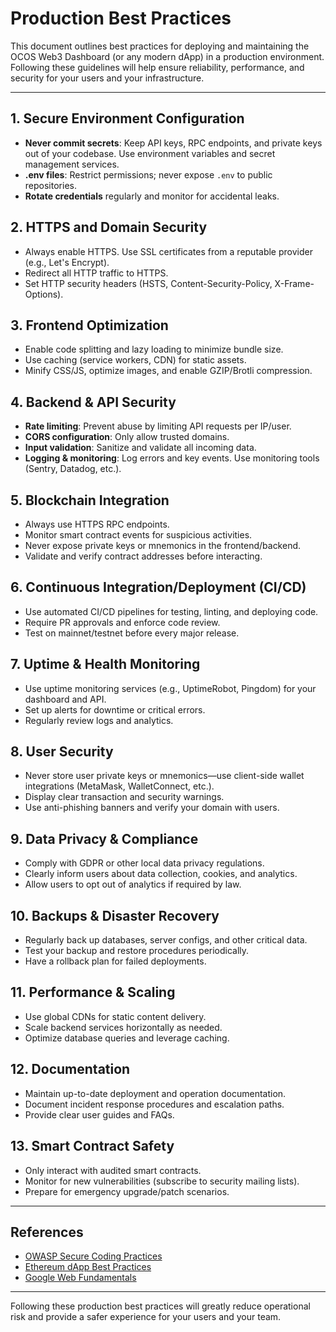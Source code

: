 
# Production Best Practices

This document outlines best practices for deploying and maintaining the OCOS Web3 Dashboard (or any modern dApp) in a production environment. Following these guidelines will help ensure reliability, performance, and security for your users and your infrastructure.

---

## 1. Secure Environment Configuration

- **Never commit secrets**: Keep API keys, RPC endpoints, and private keys out of your codebase. Use environment variables and secret management services.
- **.env files**: Restrict permissions; never expose `.env` to public repositories.
- **Rotate credentials** regularly and monitor for accidental leaks.

## 2. HTTPS and Domain Security

- Always enable HTTPS. Use SSL certificates from a reputable provider (e.g., Let's Encrypt).
- Redirect all HTTP traffic to HTTPS.
- Set HTTP security headers (HSTS, Content-Security-Policy, X-Frame-Options).

## 3. Frontend Optimization

- Enable code splitting and lazy loading to minimize bundle size.
- Use caching (service workers, CDN) for static assets.
- Minify CSS/JS, optimize images, and enable GZIP/Brotli compression.

## 4. Backend & API Security

- **Rate limiting**: Prevent abuse by limiting API requests per IP/user.
- **CORS configuration**: Only allow trusted domains.
- **Input validation**: Sanitize and validate all incoming data.
- **Logging & monitoring**: Log errors and key events. Use monitoring tools (Sentry, Datadog, etc.).

## 5. Blockchain Integration

- Always use HTTPS RPC endpoints.
- Monitor smart contract events for suspicious activities.
- Never expose private keys or mnemonics in the frontend/backend.
- Validate and verify contract addresses before interacting.

## 6. Continuous Integration/Deployment (CI/CD)

- Use automated CI/CD pipelines for testing, linting, and deploying code.
- Require PR approvals and enforce code review.
- Test on mainnet/testnet before every major release.

## 7. Uptime & Health Monitoring

- Use uptime monitoring services (e.g., UptimeRobot, Pingdom) for your dashboard and API.
- Set up alerts for downtime or critical errors.
- Regularly review logs and analytics.

## 8. User Security

- Never store user private keys or mnemonics—use client-side wallet integrations (MetaMask, WalletConnect, etc.).
- Display clear transaction and security warnings.
- Use anti-phishing banners and verify your domain with users.

## 9. Data Privacy & Compliance

- Comply with GDPR or other local data privacy regulations.
- Clearly inform users about data collection, cookies, and analytics.
- Allow users to opt out of analytics if required by law.

## 10. Backups & Disaster Recovery

- Regularly back up databases, server configs, and other critical data.
- Test your backup and restore procedures periodically.
- Have a rollback plan for failed deployments.

## 11. Performance & Scaling

- Use global CDNs for static content delivery.
- Scale backend services horizontally as needed.
- Optimize database queries and leverage caching.

## 12. Documentation

- Maintain up-to-date deployment and operation documentation.
- Document incident response procedures and escalation paths.
- Provide clear user guides and FAQs.

## 13. Smart Contract Safety

- Only interact with audited smart contracts.
- Monitor for new vulnerabilities (subscribe to security mailing lists).
- Prepare for emergency upgrade/patch scenarios.

---

## References

- [OWASP Secure Coding Practices](https://owasp.org/www-project-secure-coding-practices/)
- [Ethereum dApp Best Practices](https://consensys.github.io/smart-contract-best-practices/)
- [Google Web Fundamentals](https://web.dev/)

---

Following these production best practices will greatly reduce operational risk and provide a safer experience for your users and your team.

